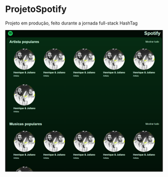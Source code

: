 # ProjetoSpotify

Projeto em produção, feito durante a jornada full-stack HashTag

![alt text](image.png)